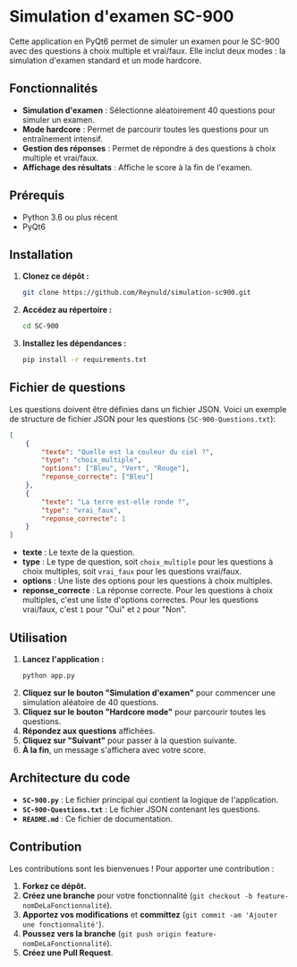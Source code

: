 # Simulation d'examen SC-900

Cette application en PyQt6 permet de simuler un examen pour le SC-900 avec des questions à choix multiple et vrai/faux. Elle inclut deux modes : la simulation d'examen standard et un mode hardcore.

## Fonctionnalités

- **Simulation d'examen** : Sélectionne aléatoirement 40 questions pour simuler un examen.
- **Mode hardcore** : Permet de parcourir toutes les questions pour un entraînement intensif.
- **Gestion des réponses** : Permet de répondre à des questions à choix multiple et vrai/faux.
- **Affichage des résultats** : Affiche le score à la fin de l'examen.

## Prérequis

- Python 3.6 ou plus récent
- PyQt6

## Installation

1. **Clonez ce dépôt :**
   ```sh
   git clone https://github.com/Reynuld/simulation-sc900.git
   ```
2. **Accédez au répertoire :**
   ```sh
   cd SC-900
   ```
3. **Installez les dépendances :**
   ```sh
   pip install -r requirements.txt
   ```

## Fichier de questions

Les questions doivent être définies dans un fichier JSON. Voici un exemple de structure de fichier JSON pour les questions (`SC-900-Questions.txt`):

```json
[
    {
        "texte": "Quelle est la couleur du ciel ?",
        "type": "choix_multiple",
        "options": ["Bleu", "Vert", "Rouge"],
        "reponse_correcte": ["Bleu"]
    },
    {
        "texte": "La terre est-elle ronde ?",
        "type": "vrai_faux",
        "reponse_correcte": 1
    }
]
```

- **texte** : Le texte de la question.
- **type** : Le type de question, soit `choix_multiple` pour les questions à choix multiples, soit `vrai_faux` pour les questions vrai/faux.
- **options** : Une liste des options pour les questions à choix multiples.
- **reponse_correcte** : La réponse correcte. Pour les questions à choix multiples, c'est une liste d'options correctes. Pour les questions vrai/faux, c'est `1` pour "Oui" et `2` pour "Non".

## Utilisation

1. **Lancez l'application :**
   ```sh
   python app.py
   ```
2. **Cliquez sur le bouton "Simulation d'examen"** pour commencer une simulation aléatoire de 40 questions.
3. **Cliquez sur le bouton "Hardcore mode"** pour parcourir toutes les questions.
4. **Répondez aux questions** affichées.
5. **Cliquez sur "Suivant"** pour passer à la question suivante.
6. **À la fin**, un message s'affichera avec votre score.

## Architecture du code

- **`SC-900.py`** : Le fichier principal qui contient la logique de l'application.
- **`SC-900-Questions.txt`** : Le fichier JSON contenant les questions.
- **`README.md`** : Ce fichier de documentation.

## Contribution

Les contributions sont les bienvenues ! Pour apporter une contribution :

1. **Forkez ce dépôt.**
2. **Créez une branche** pour votre fonctionnalité (`git checkout -b feature-nomDeLaFonctionnalité`).
3. **Apportez vos modifications** et **committez** (`git commit -am 'Ajouter une fonctionnalité'`).
4. **Poussez vers la branche** (`git push origin feature-nomDeLaFonctionnalité`).
5. **Créez une Pull Request**.


